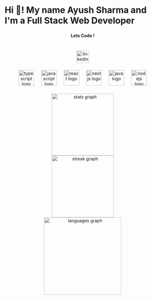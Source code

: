 <h1 align="left">Hi 👋! My name Ayush Sharma and I'm a Full Stack Web Developer</h1>

###

<h4 align="center">Lets Code !</h4>

###

<br clear="both">

<div align="center">
  <a href="https://www.linkedin.com/in/ayush-sharma-aa432523a/" target="_blank">
    <img src="https://img.shields.io/static/v1?message=LinkedIn&logo=linkedin&label=&color=0077B5&logoColor=white&labelColor=&style=for-the-badge" height="40" alt="linkedin logo"  />
  </a>
</div>

###

<div align="center">
  <img src="https://cdn.jsdelivr.net/gh/devicons/devicon/icons/typescript/typescript-original.svg" height="50" alt="typescript logo"  />
  <img width="15" />
  <img src="https://cdn.jsdelivr.net/gh/devicons/devicon/icons/javascript/javascript-original.svg" height="50" alt="javascript logo"  />
  <img width="15" />
  <img src="https://cdn.jsdelivr.net/gh/devicons/devicon/icons/react/react-original.svg" height="50" alt="react logo"  />
  <img width="15" />
  <img src="https://cdn.jsdelivr.net/gh/devicons/devicon/icons/nextjs/nextjs-original.svg" height="50" alt="nextjs logo"  />
  <img width="15" />
  <img src="https://cdn.jsdelivr.net/gh/devicons/devicon/icons/java/java-original.svg" height="50" alt="java logo"  />
  <img width="15" />
  <img src="https://cdn.jsdelivr.net/gh/devicons/devicon/icons/nodejs/nodejs-original.svg" height="50" alt="nodejs logo"  />
</div>

###

<div align="center">
  <img src="https://github-readme-stats.vercel.app/api?username=ayush-may&hide_title=true&hide_rank=false&show_icons=true&include_all_commits=true&count_private=true&disable_animations=true&theme=dracula&locale=en&hide_border=true" height="200" alt="stats graph" /> <br>
  <img src="https://streak-stats.demolab.com?user=ayush-may&locale=en&mode=weekly&theme=dracula&hide_border=true" height="200" alt="streak graph" /> <br>
  <img src="https://github-readme-stats.vercel.app/api/top-langs?username=ayush-may&locale=en&hide_title=false&layout=compact&card_width=320&langs_count=10&theme=nord&hide_border=true" height="250" alt="languages graph"  />
</div>
